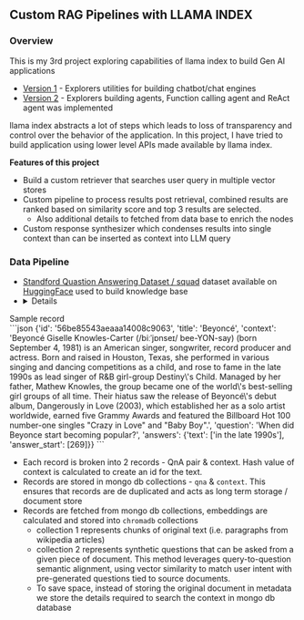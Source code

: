 ## Custom RAG Pipelines with LLAMA INDEX

### Overview
This is my 3rd project exploring capabilities of llama index to build Gen AI applications
- [Version 1](https://github.com/YashKushwaha/chatbot_ui) - Explorers utilities for building chatbot/chat engines
- [Version 2](https://github.com/YashKushwaha/chatbot_ui_v2) - Explorers building agents, Function calling agent and ReAct agent was implemented

llama index abstracts a lot of steps which leads to loss of transparency and control over the behavior of the application. In this project, I have tried to build application using lower level APIs made available by llama index.

**Features of this project**
- Build a custom retriever that searches user query in multiple vector stores
- Custom pipeline to process results post retrieval, combined results are ranked based on similarity score and top 3 results are selected.
  - Also additional details to fetched from data base to enrich the nodes
- Custom response synthesizer which condenses results into single context than can be inserted as context into LLM query

### Data Pipeline

- [Standford Quastion Answering Dataset / squad](https://rajpurkar.github.io/SQuAD-explorer/) dataset available on [HuggingFace](https://huggingface.co/datasets/rajpurkar/squad) used to build knowledge base
- <details>
<summary>Sample record</summary>
```json
{'id': '56be85543aeaaa14008c9063', 'title': 'Beyoncé', 'context': 'Beyoncé Giselle Knowles-Carter (/biːˈjɒnseɪ/ bee-YON-say) (born September 4, 1981) is an American singer, songwriter, record producer and actress. Born and raised in Houston, Texas, she performed in various singing and dancing competitions as a child, and rose to fame in the late 1990s as lead singer of R&B girl-group Destiny\'s Child. Managed by her father, Mathew Knowles, the group became one of the world\'s best-selling girl groups of all time. Their hiatus saw the release of Beyoncé\'s debut album, Dangerously in Love (2003), which established her as a solo artist worldwide, earned five Grammy Awards and featured the Billboard Hot 100 number-one singles "Crazy in Love" and "Baby Boy".', 'question': 'When did Beyonce start becoming popular?', 'answers': {'text': ['in the late 1990s'], 'answer_start': [269]}}
```
</details>

- Each record is broken into 2 records - QnA pair & context. Hash value of context is calculated to create an id for the text.
- Records are stored in mongo db collections - `qna` & `context`. This ensures that records are de duplicated and acts as long term storage / document store
- Records are fetched from mongo db collections, embeddings are calculated and stored into `chromadb` collections
  - collection 1 represents chunks of original text (i.e. paragraphs from wikipedia articles)
  - collection 2 represents synthetic questions that can be asked from a given piece of document. This method leverages query-to-question semantic alignment, using vector similarity to match user intent with pre-generated questions tied to source documents. 
  - To save space, instead of storing the original document in metadata we store the details required to search the context in mongo db database
  


